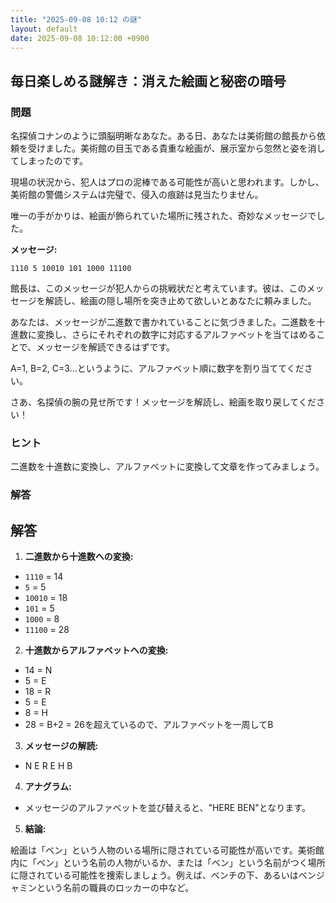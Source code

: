 ```yaml
---
title: "2025-09-08 10:12 の謎"
layout: default
date: 2025-09-08 10:12:00 +0900
---
```

## 毎日楽しめる謎解き：消えた絵画と秘密の暗号

### 問題

名探偵コナンのように頭脳明晰なあなた。ある日、あなたは美術館の館長から依頼を受けました。美術館の目玉である貴重な絵画が、展示室から忽然と姿を消してしまったのです。

現場の状況から、犯人はプロの泥棒である可能性が高いと思われます。しかし、美術館の警備システムは完璧で、侵入の痕跡は見当たりません。

唯一の手がかりは、絵画が飾られていた場所に残された、奇妙なメッセージでした。

**メッセージ:**

`1110 5 10010 101 1000 11100`

館長は、このメッセージが犯人からの挑戦状だと考えています。彼は、このメッセージを解読し、絵画の隠し場所を突き止めて欲しいとあなたに頼みました。

あなたは、メッセージが二進数で書かれていることに気づきました。二進数を十進数に変換し、さらにそれぞれの数字に対応するアルファベットを当てはめることで、メッセージを解読できるはずです。

A=1, B=2, C=3...というように、アルファベット順に数字を割り当ててください。

さあ、名探偵の腕の見せ所です！メッセージを解読し、絵画を取り戻してください！

### ヒント

二進数を十進数に変換し、アルファベットに変換して文章を作ってみましょう。

### 解答

## 解答

1.  **二進数から十進数への変換:**

*   `1110` = 14
*   `5` = 5
*   `10010` = 18
*   `101` = 5
*   `1000` = 8
*   `11100` = 28

2.  **十進数からアルファベットへの変換:**

*   14 = N
*   5 = E
*   18 = R
*   5 = E
*   8 = H
*   28 = B+2 = 26を超えているので、アルファベットを一周してB

3.  **メッセージの解読:**

*   N E R E H B

4.  **アナグラム:**

*   メッセージのアルファベットを並び替えると、"HERE BEN"となります。

5.  **結論:**

絵画は「ベン」という人物のいる場所に隠されている可能性が高いです。美術館内に「ベン」という名前の人物がいるか、または「ベン」という名前がつく場所に隠されている可能性を捜索しましょう。例えば、ベンチの下、あるいはベンジャミンという名前の職員のロッカーの中など。
